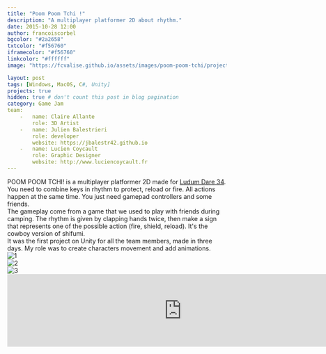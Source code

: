 ```yaml
---
title: "Poom Poom Tchi !"
description: "A multiplayer platformer 2D about rhythm."
date: 2015-10-28 12:00
author: francoiscorbel
bgcolor: "#2a2658"
txtcolor: "#f56760"
iframecolor: "#f56760"
linkcolor: "#ffffff"
image: "https://fcvalise.github.io/assets/images/poom-poom-tchi/project.gif"

layout: post
tags: [Windows, MacOS, C#, Unity]
projects: true
hidden: true # don't count this post in blog pagination
category: Game Jam 
team:
    -   name: Claire Allante
        role: 3D Artist
    -   name: Julien Balestrieri
        role: developer
        website: https://jbalestr42.github.io
    -   name: Lucien Coycault
        role: Graphic Designer
        website: http://www.luciencoycault.fr
---
```

<div class="text justify general-margin">
POOM POOM TCHI! is a multiplayer platformer 2D made for <a alt="http://ludumdare.com/compo/ludum-dare-34/" href="http://ludumdare.com/compo/ludum-dare-34/?action=preview&uid=66215" target="_blank">Ludum Dare 34</a>. 
You need to combine keys in rhythm 
to protect, reload or fire. All actions happen at the same time. You 
just need gamepad controllers and some friends.
</div>
<div class="text justify general-margin">
The gameplay come from a game that we used to play with friends during camping. 
The rhythm is given by clapping hands twice, then make a sign that represents one of
the possible action (fire, shield, reload). It's the cowboy version of shifumi.
</div>
<div class="text justify general-margin">
It was the first project on Unity for all the team members, made in three days. My role was to 
create characters movement and add animations.
</div>

<div class="general-margin">
<img src="{{ site.url}}/assets/images/poom-poom-tchi/gif_1.gif" alt="1" max-width="800">
</div>
<div class="general-margin">
<img src="{{ site.url}}/assets/images/poom-poom-tchi/gif_2.gif" alt="2" max-width="800">
</div>
<div class="general-margin">
<img src="{{ site.url}}/assets/images/poom-poom-tchi/gif_3.gif" alt="3" max-width="800">
</div>

<div class="general-margin">
<iframe frameborder="0" src="https://itch.io/embed/47480?bg_color=f56760&amp;fg_color=ffffff&amp;link_color=2a2658&amp;border_color=2a2658" width="800" height="167"></iframe>
</div>
